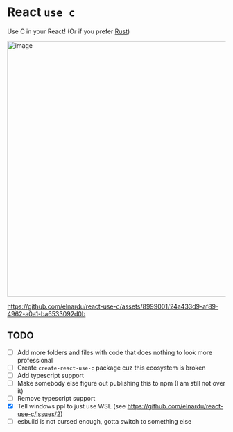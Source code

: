 # React `use c`

Use C in your React! (Or if you prefer [Rust](https://github.com/elnardu/react-use-rust))

<img width="590" alt="image" src="https://github.com/elnardu/react-use-c/assets/8999001/495c39d6-3fb1-437d-9af0-03020c215159">

https://github.com/elnardu/react-use-c/assets/8999001/24a433d9-af89-4962-a0a1-ba6533092d0b

## TODO

- [ ] Add more folders and files with code that does nothing to look more professional
- [ ] Create `create-react-use-c` package cuz this ecosystem is broken
- [ ] Add typescript support
- [ ] Make somebody else figure out publishing this to npm (I am still not over it)
- [ ] Remove typescript support
- [x] Tell windows ppl to just use WSL (see https://github.com/elnardu/react-use-c/issues/2)
- [ ] esbuild is not cursed enough, gotta switch to something else

